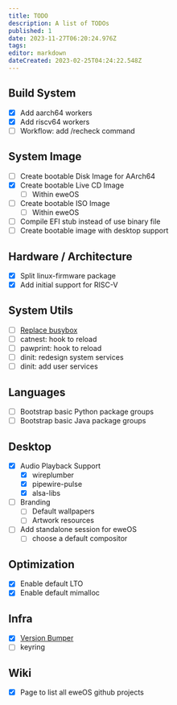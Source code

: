 ```yaml
---
title: TODO
description: A list of TODOs
published: 1
date: 2023-11-27T06:20:24.976Z
tags: 
editor: markdown
dateCreated: 2023-02-25T04:24:22.548Z
---
```


## Build System

- [x] Add aarch64 workers
- [x] Add riscv64 workers
- [ ] Workflow: add /recheck command

## System Image

- [ ] Create bootable Disk Image for AArch64
- [x] Create bootable Live CD Image
  - [ ] Within eweOS
- [ ] Create bootable ISO Image
  - [ ] Within eweOS
- [ ] Compile EFI stub instead of use binary file
- [ ] Create bootable image with desktop support

## Hardware / Architecture

- [x] Split linux-firmware package
- [x] Add initial support for RISC-V

## System Utils

- [ ] [Replace busybox](/dev/todo/replace-busybox)
- [ ] catnest: hook to reload
- [ ] pawprint: hook to reload
- [ ] dinit: redesign system services
- [ ] dinit: add user services

## Languages

- [ ] Bootstrap basic Python package groups
- [ ] Bootstrap basic Java package groups

## Desktop

- [x] Audio Playback Support
	- [x] wireplumber
  - [x] pipewire-pulse
  - [x] alsa-libs
- [ ] Branding
	- [ ] Default wallpapers
  - [ ] Artwork resources
- [ ] Add standalone session for eweOS
  - [ ] choose a default compositor

## Optimization

- [x] Enable default LTO
- [x] Enable default mimalloc

## Infra

- [x] [Version Bumper](/dev/todo/version-bumper)
- [ ] keyring

## Wiki

- [x] Page to list all eweOS github projects